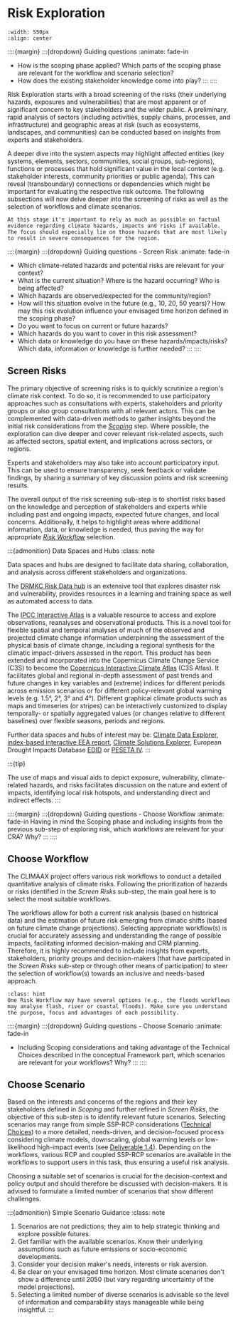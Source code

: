 Risk Exploration
=======================

```{figure} ../../images/framework/il_framework_ToolboxSteps_FigB_Risk_Exploration_ring.png
:width: 550px
:align: center
```

::::{margin}
:::{dropdown} Guiding questions
:animate: fade-in
- How is the scoping phase applied? Which parts of the scoping phase are relevant for the workflow and scenario selection?
- How does the existing stakeholder knowledge come into play?
:::
::::

Risk Exploration starts with a broad screening of the risks (their underlying hazards, exposures and vulnerabilities) that are most apparent or of significant concern to key stakeholders and the wider public. A preliminary, rapid analysis of sectors (including activities, supply chains, processes, and infrastructure) and geographic areas at risk (such as ecosystems, landscapes, and communities) can be conducted based on insights from experts and stakeholders.

A deeper dive into the system aspects may highlight affected entities (key systems, elements, sectors, communities, social groups, sub-regions), functions or processes that hold significant value in the local context (e.g. stakeholder interests, community priorities or public agenda). This can reveal (transboundary) connections or dependencies which might be important for evaluating the respective risk outcome. The following subsections will now delve deeper into the screening of risks as well as the selection of workflows and climate scenarios.


```{tip}
At this stage it's important to rely as much as possible on factual evidence regarding climate hazards, impacts and risks if available. The focus should especially lie on those hazards that are most likely to result in severe consequences for the region.
```


::::{margin}
:::{dropdown} Guiding questions - Screen Risk
:animate: fade-in
- Which climate-related hazards and potential risks are relevant for your context?
- What is the current situation? Where is the hazard occurring? Who is being affected?
- Which hazards are observed/expected for the community/region?
- How will this situation evolve in the future (e.g., 10, 20, 50 years)? How may this risk evolution influence your envisaged time horizon defined in the scoping phase?
- Do you want to focus on current or future hazards?
- Which hazards do you want to cover in this risk assessment?
- Which data or knowledge do you have on these hazards/impacts/risks? Which data, information or knowledge is further needed?
:::
::::

## Screen Risks

The primary objective of screening risks is to quickly scrutinize a region's climate risk context. To do so, it is recommended to use participatory approaches such as consultations with experts, stakeholders and priority groups or also group consultations with all relevant actors. This can be complemented with data-driven methods to gather insights beyond the initial risk considerations from the [*Scoping*](../scoping/scoping) step.  Where possible, the exploration can dive deeper and cover relevant risk-related aspects, such as affected sectors, spatial extent, and implications across sectors, or regions.

Experts and stakeholders may also take into account participatory input.  This can be used to ensure transparency, seek feedback or validate findings, by sharing a summary of key discussion points and risk screening results.

The overall output of the risk screening sub-step is to shortlist risks based on the knowledge and perception of stakeholders and experts while including past and ongoing impacts, expected future changes, and local concerns.  Additionally, it helps to highlight areas where additional information, data, or knowledge is needed, thus paving the way for appropriate [*Risk Workflow*](../analysis/workflows) selection.

:::{admonition} Data Spaces and Hubs
:class: note

Data spaces and hubs are designed to facilitate data sharing, collaboration, and analysis across different stakeholders and organizations.

The [DRMKC Risk Data hub](https://drmkc.jrc.ec.europa.eu/risk-data-hub#/) is an extensive tool that explores disaster risk and vulnerability, provides resources in a learning and training space as well as automated access to data.

The [IPCC Interactive Atlas](https://interactive-atlas.ipcc.ch/) is a valuable resource to access and explore observations, reanalyses and observational products. This is a novel tool for flexible spatial and temporal analyses of much of the observed and projected climate change information underpinning the assessment of the physical basis of climate change, including a regional synthesis for the climatic impact-drivers assessed in the report. This product has been extended and incorporated into the Copernicus Climate Change Service (C3S) to become the [Copernicus Interactive Climate Atlas](https://atlas.climate.copernicus.eu/atlas) (C3S Atlas). It facilitates global and regional in-depth assessment of past trends and future changes in key variables and (extreme) indices for different periods across emission scenarios or for different policy-relevant global warming levels (e.g. 1.5°, 2°, 3° and 4°). Different graphical climate products such as maps and timeseries (or stripes) can be interactively customized to display temporally- or spatially aggregated values (or changes relative to different baselines) over flexible seasons, periods and regions.

Further data spaces and hubs of interest may be: [Climate Data Explorer](https://climexp.knmi.nl/start.cgi), [index-based interactive EEA report](https://www.eea.europa.eu/publications/europes-changing-climate-hazards-1), [Climate Solutions Explorer](https://www.climate-solutions-explorer.eu/explorer?i%5B0%5D%5Bid%5D=1&i%5B0%5D%5Bcenter%5D%5B0%5D=47.31322&i%5B0%5D%5Bcenter%5D%5B1%5D=-1.319482&i%5B0%5D%5Bzoom%5D=3&i%5B0%5D%5BclimateChange%5D=1&i%5B0%5D%5Bsocioeconomics%5D=1&i%5B0%5D%5BshowSettings%5D=true&i%5B0%5D%5Bvulnerability%5D=abs&i%5B0%5D%5Bindicator%5D=pr_r10&i%5B0%5D%5BindicatorName%5D=Heavy%20precipitation%20days), European Drought Impacts Database [EDID](http://edid-test.eu/#/home) or [PESETA IV](https://joint-research-centre.ec.europa.eu/peseta-projects/jrc-peseta-iv_en).
:::

:::{tip}

The use of maps and visual aids to depict exposure, vulnerability, climate-related hazards, and risks facilitates discussion on the nature and extent of impacts, identifying local risk hotspots, and understanding direct and indirect effects.
:::


::::{margin}
:::{dropdown} Guiding questions - Choose Workflow
:animate: fade-in
Having in mind the Scoping phase and including insights from the previous sub-step of exploring risk, which workflows are relevant for your CRA? Why?
:::
::::

## Choose Workflow

The CLIMAAX project offers various risk workflows to conduct a detailed quantitative analysis of climate risks. Following the prioritization of hazards or risks identified in the *Screen Risks* sub-step, the main goal here is to select the most suitable workflows.

The workflows allow for both a current risk analysis (based on historical data) and the estimation of future risk emerging from climatic shifts (based on future climate change projections). Selecting appropriate workflow(s) is crucial for accurately assessing and understanding the range of possible impacts, facilitating informed decision-making and CRM planning. Therefore, it is highly recommended to include insights from experts, stakeholders, priority groups and decision-makers (that have participated in the *Screen Risks* sub-step or through other means of participation) to steer the selection of workflow(s) towards an inclusive and needs-based approach.


```{admonition} Tip
:class: hint
One Risk Workflow may have several options (e.g., the floods workflows may analyse flash, river or coastal floods). Make sure you understand the purpose, focus and advantages of each possibility.
```


::::{margin}
:::{dropdown} Guiding questions - Choose Scenario
:animate: fade-in
- Including Scoping considerations and taking advantage of the Technical Choices described in the conceptual Framework part, which scenarios are relevant for your workflows? Why?
:::
::::

## Choose Scenario

Based on the interests and concerns of the regions and their key stakeholders defined in *Scoping* and further refined in *Screen Risks*, the objective of this sub-step is to identify relevant future scenarios. Selecting scenarios may range from simple SSP-RCP considerations ([Technical Choices](../beforeyoustart/technical_choices)) to a more detailed, needs-driven, and decision-focused process considering climate models, downscaling, global warming levels or low-likelihood high-impact events (see [Deliverable 1.4](https://www.climaax.eu/wp-content/uploads/2024/07/CLIMAAX_D1.4.pdf)). Depending on the workflows, various RCP and coupled SSP-RCP scenarios are available in the workflows to support users in this task, thus ensuring a useful risk analysis.

Choosing a suitable set of scenarios is crucial for the decision-context and policy output and should therefore be discussed with decision-makers. It is advised to formulate a limited number of scenarios that show different challenges.

:::{admonition} Simple Scenario Guidance
:class: note

1. Scenarios are not predictions; they aim to help strategic thinking and explore possible futures.
2. Get familiar with the available scenarios. Know their underlying assumptions such as future emissions or socio-economic developments.
3. Consider your decision maker's needs, interests or risk aversion.
4. Be clear on your envisaged time horizon. Most climate scenarios don't show a difference until 2050 (but vary regarding uncertainty of the model projections).
5. Selecting a limited number of diverse scenarios is advisable so the level of information and comparability stays manageable while being insightful.
:::

